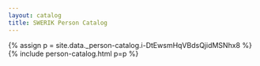```yaml
---
layout: catalog
title: SWERIK Person Catalog
---
```

{% assign p = site.data._person-catalog.i-DtEwsmHqVBdsQjidMSNhx8 %}
{% include person-catalog.html p=p %}

